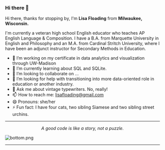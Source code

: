 ### Hi there 👋

<!--
**Lisa-Floading/Lisa-Floading** is a ✨ _special_ ✨ repository because its `README.md` (this file) appears on your GitHub profile.


---

![TmAP8n236xqh75Q.png](https://i.loli.net/2020/07/13/OiwrC2KRZNPA9cJ.png)
<!-- You can edit this image in paint and host the image on https://sm.ms/ -->

Hi there, thanks for stopping by, I'm **Lisa Floading** from **Milwaukee, Wisconsin.**

I'm currently a veteran high school English educator who teaches AP English Language & Composition. I have a B.A. from Marquette University in English and Philosophy and an M.A. from Cardinal Stritch University, where I have been an adjunct instructor for Secondary Methods in Education. 
 
- 🔭 I’m working on my certificate in data analytics and visualization through UW-Madison
- 🌱 I’m currently learning about SQL and SQLite. 
- 👯 I’m looking to collaborate on ...
- 🤔 I’m looking for help with transitioning into more data-oriented role in education or another industry. 
- 💬 Ask me about vintage typewriters. No, really!
- 📫 How to reach me: lisafloading@gmail.com
- 😄 Pronouns: she/her
- ⚡ Fun fact: I have four cats, two sibling Siamese and two sibling street urchins. 
---

<p align="center">
  <i>A good code is like a story, not a puzzle.</i><br/>

</p>

![bottom.png](https://i.loli.net/2020/07/12/b3grZD6LFseGuUP.png)

---
